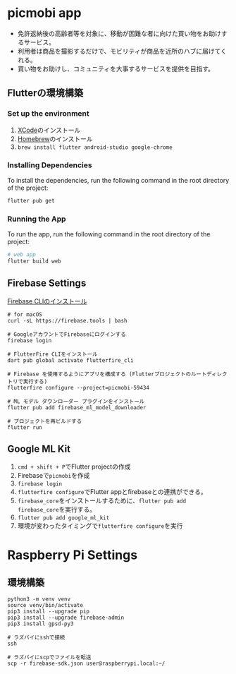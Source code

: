 # picmobi app

- 免許返納後の高齢者等を対象に、移動が困難な者に向けた買い物をお助けするサービス。
- 利用者は商品を撮影するだけで、モビリティが商品を近所のハブに届けてくれる。
- 買い物をお助けし、コミュニティを大事するサービスを提供を目指す。

## Flutterの環境構築
### Set up the environment
1. [XCode](https://apps.apple.com/jp/app/xcode/id497799835?mt=12)のインストール
2. [Homebrew](https://brew.sh/index_ja)のインストール
3. `brew install flutter android-studio google-chrome`

### Installing Dependencies

To install the dependencies, run the following command in the root directory of the project:

```bash
flutter pub get
```

### Running the App

To run the app, run the following command in the root directory of the project:

```bash
# web app
flutter build web
```

## Firebase Settings

[Firebase CLIのインストール](https://firebase.google.com/docs/cli?hl=ja#setup_update_cli)

```
# for macOS
curl -sL https://firebase.tools | bash
```

```
# GoogleアカウントでFirebaseにログインする
firebase login

# FlutterFire CLIをインストール
dart pub global activate flutterfire_cli

# Firebase を使用するようにアプリを構成する (Flutterプロジェクトのルートディレクトリで実行する)
flutterfire configure --project=picmobi-59434
```


```
# ML モデル ダウンローダー プラグインをインストール
flutter pub add firebase_ml_model_downloader

# プロジェクトを再ビルドする
flutter run
```

## Google ML Kit

1. `cmd + shift + P`でFlutter projectの作成
2. Firebaseで`picmobi`を作成
3. `firebase login`
4. `flutterfire configure`でFlutter appとfirebaseとの連携ができる。
5. `firebase_core`をインストールするために、`flutter pub add firebase_core`を実行する。
6. `flutter pub add google_ml_kit`
7. 環境が変わったタイミングで`flutterfire configure`を実行


# Raspberry Pi Settings
## 環境構築

```
python3 -m venv venv
source venv/bin/activate
pip3 install --upgrade pip
pip3 install --upgrade firebase-admin
pip3 install gpsd-py3

# ラズパイにsshで接続
ssh 

# ラズパイにscpでファイルを転送
scp -r firebase-sdk.json user@raspberrypi.local:~/
```